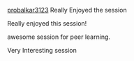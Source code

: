 [probalkar3123](http://github.com/probalkar3123) 
Really Enjoyed the session

Really enjoyed this session!

awesome session for peer learning.

Very Interesting session


